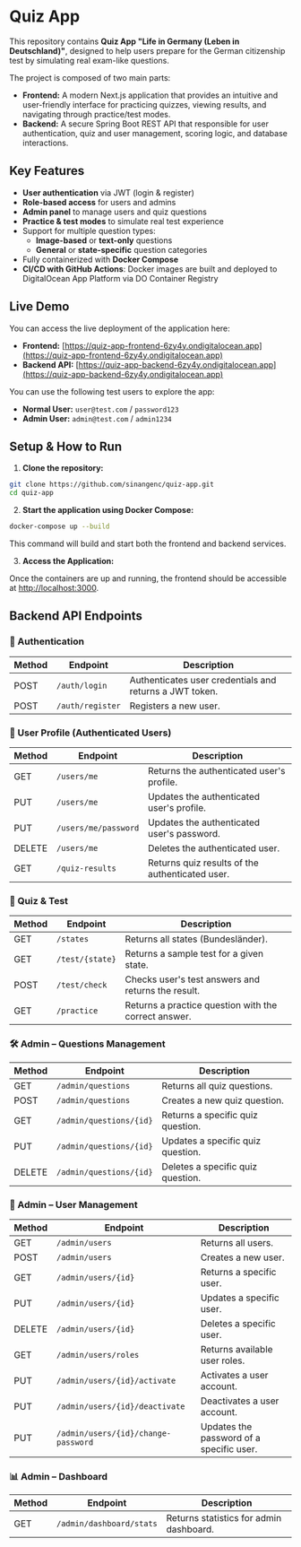 # Quiz App

This repository contains **Quiz App "Life in Germany (Leben in Deutschland)"**, designed to help users prepare for the German citizenship test by simulating real exam-like questions.

The project is composed of two main parts:

- **Frontend:** A modern Next.js application that provides an intuitive and user-friendly interface for practicing quizzes, viewing results, and navigating through practice/test modes.
- **Backend:** A secure Spring Boot REST API that responsible for user authentication, quiz and user management, scoring logic, and database interactions.


## Key Features

- **User authentication** via JWT (login & register)
- **Role-based access** for users and admins
- **Admin panel** to manage users and quiz questions
- **Practice & test modes** to simulate real test experience
- Support for multiple question types:  
  - **Image-based** or **text-only** questions  
  - **General** or **state-specific** question categories
- Fully containerized with **Docker Compose**
- **CI/CD with GitHub Actions**: Docker images are built and deployed to DigitalOcean App Platform via DO Container Registry

## Live Demo

You can access the live deployment of the application here:

- **Frontend:** [https://quiz-app-frontend-6zy4y.ondigitalocean.app](https://quiz-app-frontend-6zy4y.ondigitalocean.app)
- **Backend API:** [https://quiz-app-backend-6zy4y.ondigitalocean.app](https://quiz-app-backend-6zy4y.ondigitalocean.app)

You can use the following test users to explore the app:
- **Normal User:** `user@test.com` / `password123`
- **Admin User:** `admin@test.com` / `admin1234`


## Setup & How to Run

1. **Clone the repository:**

```bash
git clone https://github.com/sinangenc/quiz-app.git
cd quiz-app
```

2. **Start the application using Docker Compose:**

```bash
docker-compose up --build
```
This command will build and start both the frontend and backend services.

3. **Access the Application:**

Once the containers are up and running, the frontend should be accessible at [http://localhost:3000](http://localhost:3000).



## Backend API Endpoints

### 🔐 Authentication
| Method | Endpoint              | Description                                                   |
|--------|-----------------------|---------------------------------------------------------------|
| POST   | `/auth/login`         | Authenticates user credentials and returns a JWT token.       |
| POST   | `/auth/register`      | Registers a new user.                                         |

### 👤 User Profile (Authenticated Users)
| Method | Endpoint                  | Description                                     |
|--------|---------------------------|-------------------------------------------------|
| GET    | `/users/me`               | Returns the authenticated user's profile.       |
| PUT    | `/users/me`               | Updates the authenticated user's profile.       |
| PUT    | `/users/me/password`      | Updates the authenticated user's password.      |
| DELETE | `/users/me`               | Deletes the authenticated user.                 |
| GET    | `/quiz-results`           | Returns quiz results of the authenticated user. |

### 🧪 Quiz & Test
| Method | Endpoint           | Description                                                    |
|--------|--------------------|----------------------------------------------------------------|
| GET    | `/states`          | Returns all states (Bundesländer).                             |
| GET    | `/test/{state}`    | Returns a sample test for a given state.                       |
| POST   | `/test/check`      | Checks user's test answers and returns the result.             |
| GET    | `/practice`        | Returns a practice question with the correct answer.           |

### 🛠️ Admin – Questions Management
| Method | Endpoint                     | Description                          |
|--------|------------------------------|--------------------------------------|
| GET    | `/admin/questions`           | Returns all quiz questions.          |
| POST   | `/admin/questions`           | Creates a new quiz question.         |
| GET    | `/admin/questions/{id}`      | Returns a specific quiz question.    |
| PUT    | `/admin/questions/{id}`      | Updates a specific quiz question.    |
| DELETE | `/admin/questions/{id}`      | Deletes a specific quiz question.    |

### 👥 Admin – User Management
| Method | Endpoint                              | Description                               |
|--------|---------------------------------------|-------------------------------------------|
| GET    | `/admin/users`                        | Returns all users.                        |
| POST   | `/admin/users`                        | Creates a new user.                       |
| GET    | `/admin/users/{id}`                   | Returns a specific user.                  |
| PUT    | `/admin/users/{id}`                   | Updates a specific user.                  |
| DELETE | `/admin/users/{id}`                   | Deletes a specific user.                  |
| GET    | `/admin/users/roles`                  | Returns available user roles.             |
| PUT    | `/admin/users/{id}/activate`          | Activates a user account.                 |
| PUT    | `/admin/users/{id}/deactivate`        | Deactivates a user account.               |
| PUT    | `/admin/users/{id}/change-password`   | Updates the password of a specific user.  |

### 📊 Admin – Dashboard
| Method | Endpoint                    | Description                             |
|--------|-----------------------------|-----------------------------------------|
| GET    | `/admin/dashboard/stats`    | Returns statistics for admin dashboard. |
